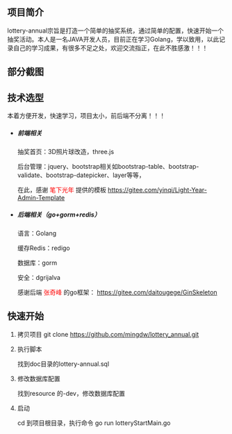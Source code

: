 ## 项目简介
lottery-annual宗旨是打造一个简单的抽奖系统，通过简单的配置，快速开始一个抽奖活动。本人是一名JAVA开发人员，目前正在学习Golang，学以致用，以此记录自己的学习成果，有很多不足之处，欢迎交流指正，在此不胜感激！！！



## 部分截图





## 技术选型

本着方便开发，快速学习，项目太小，前后端不分离！！！

- ##### 前端相关

  抽奖首页：3D照片球改造，three.js

  后台管理：jquery、bootstrap相关如bootstrap-table、bootstrap-validate、bootstrap-datepicker、layer等等，

  在此，感谢<font color=red> 笔下光年 </font>提供的模板 <a> https://gitee.com/yinqi/Light-Year-Admin-Template</a>

- ##### 后端相关（go+gorm+redis）

  语言：Golang

  缓存Redis：redigo

  数据库：gorm

  安全：dgrijalva

  感谢后端 <font color=red>张奇峰 </font>的go框架：<a><font color=red> https://gitee.com/daitougege/GinSkeleton</font></a>

  

## 快速开始

1. 拷贝项目 git  clone  https://github.com/mingdw/lottery_annual.git

2. 执行脚本

   找到doc目录的lottery-annual.sql

3. 修改数据库配置

   找到resource 的-dev，修改数据库配置

4. 启动

   cd 到项目根目录，执行命令 go run lotteryStartMain.go


